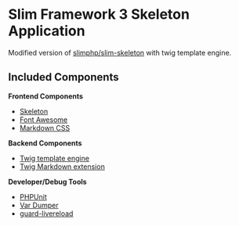 # Slim Framework 3 Skeleton Application

Modified version of [slimphp/slim-skeleton](https://github.com/slimphp/Slim-Skeleton) with twig template engine.

## Included Components

**Frontend Components**

- [Skeleton](https://github.com/dhg/Skeleton)
- [Font Awesome](https://github.com/FortAwesome/Font-Awesome)
- [Markdown CSS](https://github.com/sindresorhus/github-markdown-css)

**Backend Components**

- [Twig template engine](https://packagist.org/packages/twig/twig)
- [Twig Markdown extension](https://packagist.org/packages/jralph/twig-markdown)

**Developer/Debug Tools**

- [PHPUnit](https://packagist.org/packages/phpunit/phpunit)
- [Var Dumper](https://packagist.org/packages/symfony/var-dumper)
- [guard-livereload](https://github.com/guard/guard-livereload)
